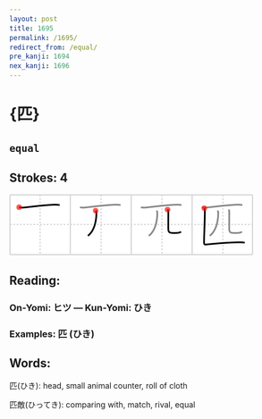 ```yaml
---
layout: post
title: 1695
permalink: /1695/
redirect_from: /equal/
pre_kanji: 1694
nex_kanji: 1696
---
```


# {匹}

## `equal`

## Strokes: 4

<div class="stroke"><img src="../images/E58CB9.png" /></div>

## Reading:

### On-Yomi: ヒツ &mdash; Kun-Yomi: ひき

### Examples: 匹 (ひき)

## Words:

匹(ひき): head, small animal counter, roll of cloth

匹敵(ひってき): comparing with, match, rival, equal
